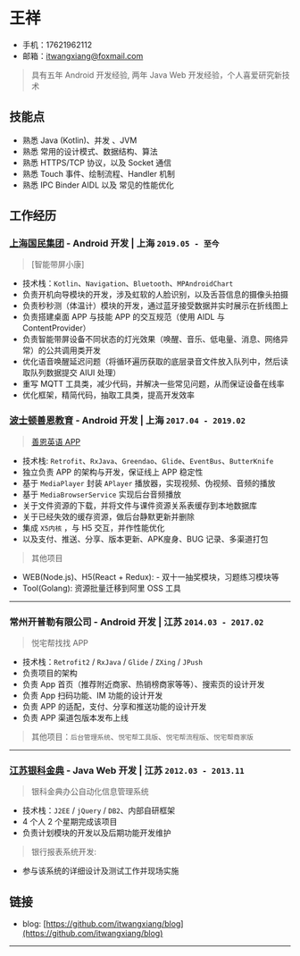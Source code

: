 # 王祥

- 手机：17621962112
- 邮箱：itwangxiang@foxmail.com

> 具有五年 Android 开发经验, 两年 Java Web 开发经验，个人喜爱研究新技术

## 技能点

- 熟悉 Java (Kotlin)、并发 、JVM
- 熟悉 常用的设计模式、数据结构、算法
- 熟悉 HTTPS/TCP 协议，以及 Socket 通信
- 熟悉 Touch 事件、绘制流程、Handler 机制
- 熟悉 IPC Binder AIDL 以及 常见的性能优化

## 工作经历

### [上海国民集团](http://www.nahefa.com.cn/) - Android 开发 | 上海 `2019.05 - 至今`

> [智能带屏小康]

- 技术栈：`Kotlin`、`Navigation`、`Bluetooth`、`MPAndroidChart`
- 负责开机向导模块的开发，涉及虹软的人脸识别，以及舌苔信息的摄像头拍摄
- 负责秒秒测（体温计）模块的开发，通过蓝牙接受数据并实时展示在折线图上
- 负责搭建桌面 APP 与技能 APP 的交互规范（使用 AIDL 与 ContentProvider）
- 负责智能带屏设备不同状态的灯光效果（唤醒、音乐、低电量、消息、网络异常）的公共调用类开发
- 优化语音唤醒延迟问题（将循环遍历获取的底层录音文件放入队列中，然后读取队列数据提交 AIUI 处理）
- 重写 MQTT 工具类，减少代码，并解决一些常见问题，从而保证设备在线率
- 优化框架，精简代码，抽取工具类，提高开发效率



### [波士顿善恩教育](https://www.bstcine.com) - Android 开发 | 上海 `2017.04 - 2019.02`

> [善恩英语 APP](https://a.app.qq.com/o/simple.jsp?pkgname=com.bstcine.course)

- 技术栈: `Retrofit`、`RxJava`、`Greendao`、`Glide`、`EventBus`、`ButterKnife`
- 独立负责 APP 的架构与开发，保证线上 APP 稳定性
- 基于 `MediaPlayer` 封装 `APlayer` 播放器，实现视频、伪视频、音频的播放
- 基于 `MediaBrowserService` 实现后台音频播放
- 关于文件资源的下载，并将文件与课件资源关系表缓存到本地数据库
- 关于已经失效的缓存资源，做后台静默更新并删除
- 集成 `X5内核` ，与 H5 交互，并作性能优化
- 以及支付、推送、分享、版本更新、APK廋身、BUG 记录、多渠道打包

> 其他项目

- WEB(Node.js)、H5(React + Redux): - 双十一抽奖模块，习题练习模块等
- Tool(Golang): 资源批量迁移到阿里 OSS 工具

---

### 常州开普勒有限公司 - Android 开发 | 江苏 `2014.03 - 2017.02`

> 悦宅帮找找 APP

- 技术栈：`Retrofit2` / `RxJava` / `Glide` / `ZXing` / `JPush`
- 负责项目的架构
- 负责 App 首页（推荐附近商家、热销榜商家等等）、搜索页的设计开发
- 负责 App 扫码功能、IM 功能的设计开发
- 负责 APP 的适配，支付、分享和推送功能的设计开发
- 负责 APP 渠道包版本发布上线

> 其他项目：`后台管理系统`、`悦宅帮工具版`、`悦宅帮流程版`、`悦宅帮商家版`

---

### [江苏银科金典](http://www.3wyk.com) - Java Web 开发 | 江苏 `2012.03 - 2013.11`

> 银科金典办公自动化信息管理系统

- 技术栈：`J2EE` / `jQuery` / `DB2`、内部自研框架
- 4 个人 2 个星期完成该项目
- 负责计划模块的开发以及后期功能开发维护

> 银行报表系统开发:

- 参与该系统的详细设计及测试工作并现场实施

## 链接

- blog: [https://github.com/itwangxiang/blog](https://github.com/itwangxiang/blog)

---
